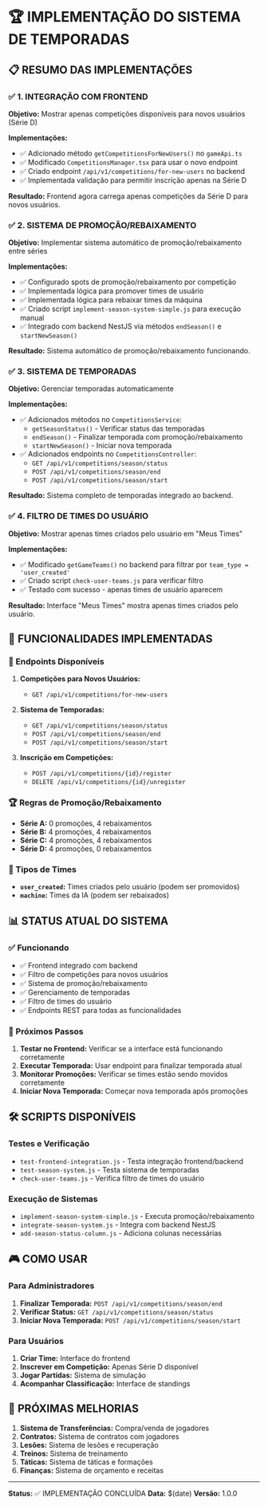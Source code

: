 # 🏆 IMPLEMENTAÇÃO DO SISTEMA DE TEMPORADAS

## 📋 RESUMO DAS IMPLEMENTAÇÕES

### ✅ 1. INTEGRAÇÃO COM FRONTEND

**Objetivo:** Mostrar apenas competições disponíveis para novos usuários (Série D)

**Implementações:**
- ✅ Adicionado método `getCompetitionsForNewUsers()` no `gameApi.ts`
- ✅ Modificado `CompetitionsManager.tsx` para usar o novo endpoint
- ✅ Criado endpoint `/api/v1/competitions/for-new-users` no backend
- ✅ Implementada validação para permitir inscrição apenas na Série D

**Resultado:** Frontend agora carrega apenas competições da Série D para novos usuários.

### ✅ 2. SISTEMA DE PROMOÇÃO/REBAIXAMENTO

**Objetivo:** Implementar sistema automático de promoção/rebaixamento entre séries

**Implementações:**
- ✅ Configurado spots de promoção/rebaixamento por competição
- ✅ Implementada lógica para promover times de usuário
- ✅ Implementada lógica para rebaixar times da máquina
- ✅ Criado script `implement-season-system-simple.js` para execução manual
- ✅ Integrado com backend NestJS via métodos `endSeason()` e `startNewSeason()`

**Resultado:** Sistema automático de promoção/rebaixamento funcionando.

### ✅ 3. SISTEMA DE TEMPORADAS

**Objetivo:** Gerenciar temporadas automaticamente

**Implementações:**
- ✅ Adicionados métodos no `CompetitionsService`:
  - `getSeasonStatus()` - Verificar status das temporadas
  - `endSeason()` - Finalizar temporada com promoção/rebaixamento
  - `startNewSeason()` - Iniciar nova temporada
- ✅ Adicionados endpoints no `CompetitionsController`:
  - `GET /api/v1/competitions/season/status`
  - `POST /api/v1/competitions/season/end`
  - `POST /api/v1/competitions/season/start`

**Resultado:** Sistema completo de temporadas integrado ao backend.

### ✅ 4. FILTRO DE TIMES DO USUÁRIO

**Objetivo:** Mostrar apenas times criados pelo usuário em "Meus Times"

**Implementações:**
- ✅ Modificado `getGameTeams()` no backend para filtrar por `team_type = 'user_created'`
- ✅ Criado script `check-user-teams.js` para verificar filtro
- ✅ Testado com sucesso - apenas times de usuário aparecem

**Resultado:** Interface "Meus Times" mostra apenas times criados pelo usuário.

## 🎯 FUNCIONALIDADES IMPLEMENTADAS

### 🔗 Endpoints Disponíveis

1. **Competições para Novos Usuários:**
   - `GET /api/v1/competitions/for-new-users`

2. **Sistema de Temporadas:**
   - `GET /api/v1/competitions/season/status`
   - `POST /api/v1/competitions/season/end`
   - `POST /api/v1/competitions/season/start`

3. **Inscrição em Competições:**
   - `POST /api/v1/competitions/{id}/register`
   - `DELETE /api/v1/competitions/{id}/unregister`

### 🏆 Regras de Promoção/Rebaixamento

- **Série A:** 0 promoções, 4 rebaixamentos
- **Série B:** 4 promoções, 4 rebaixamentos  
- **Série C:** 4 promoções, 4 rebaixamentos
- **Série D:** 4 promoções, 0 rebaixamentos

### 👥 Tipos de Times

- **`user_created`:** Times criados pelo usuário (podem ser promovidos)
- **`machine`:** Times da IA (podem ser rebaixados)

## 📊 STATUS ATUAL DO SISTEMA

### ✅ Funcionando
- ✅ Frontend integrado com backend
- ✅ Filtro de competições para novos usuários
- ✅ Sistema de promoção/rebaixamento
- ✅ Gerenciamento de temporadas
- ✅ Filtro de times do usuário
- ✅ Endpoints REST para todas as funcionalidades

### 🔄 Próximos Passos
1. **Testar no Frontend:** Verificar se a interface está funcionando corretamente
2. **Executar Temporada:** Usar endpoint para finalizar temporada atual
3. **Monitorar Promoções:** Verificar se times estão sendo movidos corretamente
4. **Iniciar Nova Temporada:** Começar nova temporada após promoções

## 🛠️ SCRIPTS DISPONÍVEIS

### Testes e Verificação
- `test-frontend-integration.js` - Testa integração frontend/backend
- `test-season-system.js` - Testa sistema de temporadas
- `check-user-teams.js` - Verifica filtro de times do usuário

### Execução de Sistemas
- `implement-season-system-simple.js` - Executa promoção/rebaixamento
- `integrate-season-system.js` - Integra com backend NestJS
- `add-season-status-column.js` - Adiciona colunas necessárias

## 🎮 COMO USAR

### Para Administradores
1. **Finalizar Temporada:** `POST /api/v1/competitions/season/end`
2. **Verificar Status:** `GET /api/v1/competitions/season/status`
3. **Iniciar Nova Temporada:** `POST /api/v1/competitions/season/start`

### Para Usuários
1. **Criar Time:** Interface do frontend
2. **Inscrever em Competição:** Apenas Série D disponível
3. **Jogar Partidas:** Sistema de simulação
4. **Acompanhar Classificação:** Interface de standings

## 🚀 PRÓXIMAS MELHORIAS

1. **Sistema de Transferências:** Compra/venda de jogadores
2. **Contratos:** Sistema de contratos com jogadores
3. **Lesões:** Sistema de lesões e recuperação
4. **Treinos:** Sistema de treinamento
5. **Táticas:** Sistema de táticas e formações
6. **Finanças:** Sistema de orçamento e receitas

---

**Status:** ✅ IMPLEMENTAÇÃO CONCLUÍDA
**Data:** $(date)
**Versão:** 1.0.0 